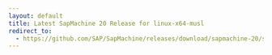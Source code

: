 ```yaml
---
layout: default
title: Latest SapMachine 20 Release for linux-x64-musl
redirect_to:
  - https://github.com/SAP/SapMachine/releases/download/sapmachine-20/sapmachine-jdk-20_linux-x64-musl_bin.tar.gz
---
```

